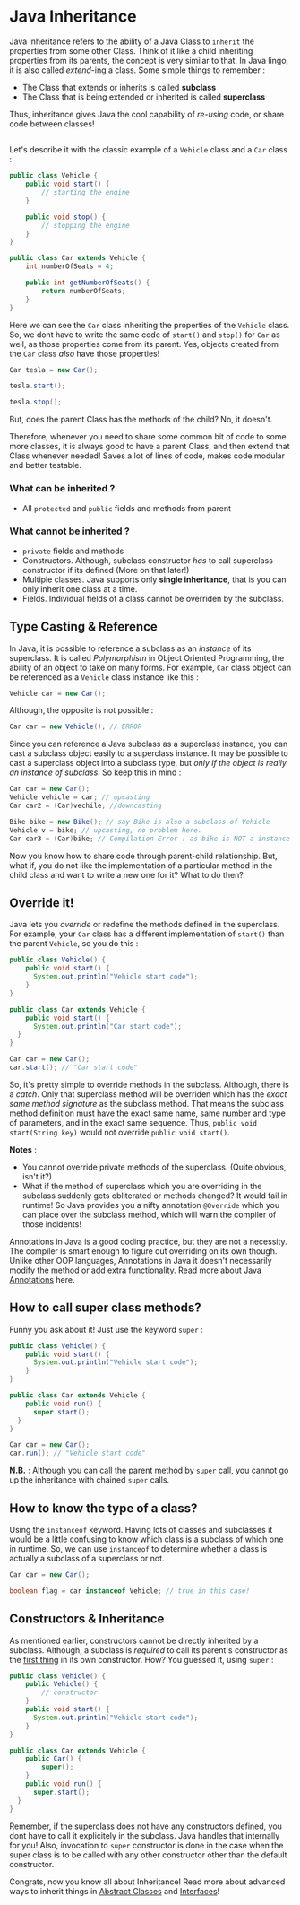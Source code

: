 # Java Inheritance

Java inheritance refers to the ability of a Java Class to `inherit` the properties from some other Class. Think of it like a child inheriting properties from its parents, the concept is very similar to that. In Java lingo, it is also called _extend_-ing a class. Some simple things to remember :

* The Class that extends or inherits is called **subclass**
* The Class that is being extended or inherited is called **superclass**

Thus, inheritance gives Java the cool capability of _re-using_ code, or share code between classes! 

## 

Let's describe it with the classic example of a `Vehicle` class and a `Car` class :

```java
public class Vehicle {
	public void start() {
		// starting the engine
	}

	public void stop() {
		// stopping the engine
	}
}

public class Car extends Vehicle {
	int numberOfSeats = 4;

	public int getNumberOfSeats() {
		return numberOfSeats;
	}
}
```

Here we can see the `Car` class inheriting the properties of the `Vehicle` class. So, we dont have to write the same code of `start()` and `stop()` for `Car` as well, as those properties come from its parent. Yes, objects created from the `Car` class _also_ have those properties!

```java
Car tesla = new Car();

tesla.start();

tesla.stop();
```

But, does the parent Class has the methods of the child? No, it doesn't.

Therefore, whenever you need to share some common bit of code to some more classes, it is always good to have a parent Class, and then extend that Class whenever needed! Saves a lot of lines of code, makes code modular and better testable.

### What can be inherited ?

* All `protected` and `public` fields and methods from parent

### What cannot be inherited ?

* `private` fields and methods
* Constructors. Although, subclass constructor _has_ to call superclass constructor if its defined (More on that later!)
* Multiple classes. Java supports only **single inheritance**, that is you can only inherit one class at a time.
* Fields. Individual fields of a class cannot be overriden by the subclass.

## Type Casting & Reference

In Java, it is possible to reference a subclass as an _instance_ of its superclass. It is called _Polymorphism_ in Object Oriented Programming, the ability of an object to take on many forms. For example, `Car` class object can be referenced as a `Vehicle` class instance like this : 

```java
Vehicle car = new Car();
```

Although, the opposite is not possible :

```java
Car car = new Vehicle(); // ERROR
```

Since you can reference a Java subclass as a superclass instance, you can cast a subclass object easily to a superclass instance. It may be possible to cast a superclass object into a subclass type, but _only if the object is really an instance of subclass_. So keep this in mind :

```java
Car car = new Car();
Vehicle vehicle = car; // upcasting
Car car2 = (Car)vechile; //downcasting

Bike bike = new Bike(); // say Bike is also a subclass of Vehicle
Vehicle v = bike; // upcasting, no problem here.
Car car3 = (Car)bike; // Compilation Error : as bike is NOT a instance of Car
```

Now you know how to share code through parent-child relationship. But, what if, you do not like the implementation of a particular method in the child class and want to write a new one for it? What to do then?

## Override it!

Java lets you _override_ or redefine the methods defined in the superclass. For example, your `Car` class has a different implementation of `start()` than the parent `Vehicle`, so you do this :

```java
public class Vehicle() {
	public void start() {
	  System.out.println("Vehicle start code");
	}
}

public class Car extends Vehicle {
	public void start() {
	  System.out.println("Car start code");
  }
}

Car car = new Car();
car.start(); // "Car start code"
```

So, it's pretty simple to override methods in the subclass. Although, there is a _catch_. Only that superclass method will be overriden which has the _exact same method signature_ as the subclass method. That means the subclass method definition must have the exact same name, same number and type of parameters, and in the exact same sequence. Thus, `public void start(String key)` would not override `public void start()`.

**Notes** :

* You cannot override private methods of the superclass. (Quite obvious, isn't it?)
* What if the method of superclass which you are overriding in the subclass suddenly gets obliterated or methods changed? It would fail in runtime! So Java provides you a nifty annotation `@Override` which you can place over the subclass method, which will warn the compiler of those incidents! 

Annotations in Java is a good coding practice, but they are not a necessity. The compiler is smart enough to figure out overriding on its own though. Unlike other OOP languages, Annotations in Java it doesn't necessarily modify the method or add extra functionality. Read more about [Java Annotations]() here.

## How to call super class methods?

Funny you ask about it! Just use the keyword `super` :

```java
public class Vehicle() {
	public void start() {
	  System.out.println("Vehicle start code");
	}
}

public class Car extends Vehicle {
	public void run() {
	  super.start();
  }
}

Car car = new Car();
car.run(); // "Vehicle start code"
```

**N.B.** : Although you can call the parent method by `super` call, you cannot go up the inheritance with chained `super` calls.

## How to know the type of a class?

Using the `instanceof` keyword. Having lots of classes and subclasses it would be a little confusing to know which class is a subclass of which one in runtime. So, we can use `instanceof` to determine whether a class is actually a subclass of a superclass or not.

```java
Car car = new Car();

boolean flag = car instanceof Vehicle; // true in this case!
```

## Constructors & Inheritance

As mentioned earlier, constructors cannot be directly inherited by a subclass. Although, a subclass is _required_ to call its parent's constructor as the [first thing](http://stackoverflow.com/questions/1168345/why-does-this-and-super-have-to-be-the-first-statement-in-a-constructor) in its own constructor. How? You guessed it, using `super` :

```java
public class Vehicle() {
	public Vehicle() {
		// constructor
	}
	public void start() {
	  System.out.println("Vehicle start code");
	}
}

public class Car extends Vehicle {
	public Car() {
		super();
	}
	public void run() {
	  super.start();
  }
}
```

Remember, if the superclass does not have any constructors defined, you dont have to call it explicitely in the subclass. Java handles that internally for you! Also, invocation to `super` constructor is done in the case when the super class is to be called with any other constructor other than the default constructor.

Congrats, now you know all about Inheritance! Read more about advanced ways to inherit things in [Abstract Classes]() and [Interfaces]()!